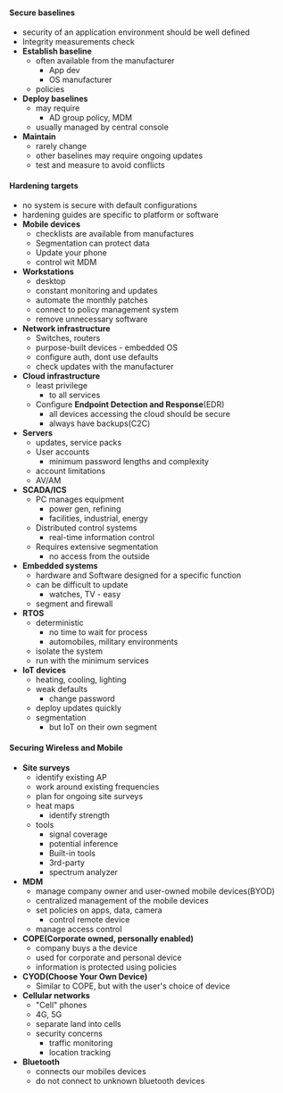 #### Secure baselines
- security of an application environment should be well defined
- Integrity measurements check
- **Establish baseline**
	- often available from the manufacturer
		- App dev
		- OS manufacturer
	- policies
- **Deploy baselines**
	- may require
		- AD group policy, MDM
	- usually managed by central console
- **Maintain**
	- rarely change
	- other baselines may require ongoing updates
	- test and measure to avoid conflicts
#### Hardening targets
- no system is secure with default configurations
- hardening guides are specific to platform or software
- **Mobile devices**
	- checklists are available from manufactures
	- Segmentation can protect data
	- Update  your phone
	- control wit MDM
- **Workstations**
	- desktop
	- constant monitoring and updates
	- automate the monthly patches
	- connect to policy management system
	- remove unnecessary software
- **Network infrastructure**
	- Switches, routers
	- purpose-built devices - embedded OS
	- configure auth, dont use defaults
	- check updates with the manufacturer
- **Cloud infrastructure**
	- least privilege
		- to all services
	- Configure **Endpoint Detection and Response**(EDR)
		- all devices accessing the cloud should be secure
		- always have backups(C2C)
- **Servers**
	- updates, service packs
	- User accounts
		-  minimum password lengths and complexity
	- account limitations
	- AV/AM
- **SCADA/ICS**
	- PC manages equipment
		- power gen, refining
		- facilities, industrial, energy
	- Distributed control systems
		- real-time information control
	- Requires extensive segmentation
		- no access from the outside
- **Embedded systems**
	- hardware and Software designed for a specific function
	- can be difficult to update
		- watches, TV - easy
	- segment and firewall
- **RTOS**
	- deterministic 
		- no time to wait for process
		- automobiles, military environments
	- isolate the system
	- run with the minimum services
- **IoT devices**
	- heating, cooling, lighting
	- weak defaults
		- change password
	- deploy updates quickly
	- segmentation
		- but IoT on their own segment
#### Securing Wireless and Mobile
- **Site surveys**
	- identify existing AP
	- work around existing frequencies
	- plan for ongoing site surveys
	- heat maps
		- identify strength
	- tools
		- signal coverage
		- potential inference
		- Built-in tools
		- 3rd-party
		- spectrum analyzer
- **MDM**
	- manage company owner and user-owned mobile devices(BYOD)
	- centralized management of the mobile devices
	- set policies on apps, data, camera
		- control remote device
	- manage access control
- **COPE(Corporate owned, personally enabled)**
	- company buys a the device
	- used for corporate and personal device
	- information is protected using policies
- **CYOD(Choose Your Own Device)**
	- Similar to COPE, but with the user's choice of device
- **Cellular networks**
	- "Cell" phones
	- 4G, 5G
	- separate land into cells
	- security concerns
		- traffic monitoring
		- location tracking
- **Bluetooth**
	- connects our mobiles devices
	- do not connect to unknown bluetooth devices